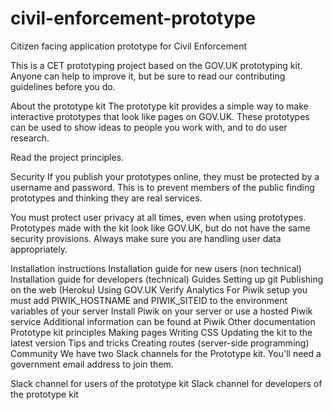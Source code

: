 # civil-enforcement-prototype
Citizen facing application prototype for Civil Enforcement

This is a CET prototyping project based on the GOV.UK prototyping kit. Anyone can help to improve it, but be sure to read our contributing guidelines before you do.

About the prototype kit
The prototype kit provides a simple way to make interactive prototypes that look like pages on GOV.UK. These prototypes can be used to show ideas to people you work with, and to do user research.

Read the project principles.

Security
If you publish your prototypes online, they must be protected by a username and password. This is to prevent members of the public finding prototypes and thinking they are real services.

You must protect user privacy at all times, even when using prototypes. Prototypes made with the kit look like GOV.UK, but do not have the same security provisions. Always make sure you are handling user data appropriately.

Installation instructions
Installation guide for new users (non technical)
Installation guide for developers (technical)
Guides
Setting up git
Publishing on the web (Heroku)
Using GOV.UK Verify
Analytics
For Piwik setup you must add PIWIK_HOSTNAME and PIWIK_SITEID to the environment variables of your server
Install Piwik on your server or use a hosted Piwik service
Additional information can be found at Piwik
Other documentation
Prototype kit principles
Making pages
Writing CSS
Updating the kit to the latest version
Tips and tricks
Creating routes (server-side programming)
Community
We have two Slack channels for the Prototype kit. You'll need a government email address to join them.

Slack channel for users of the prototype kit
Slack channel for developers of the prototype kit
